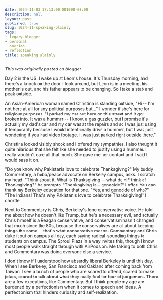 ```yaml
---
date: 2024-11-03 17:13:00.001000-08:00
description: null
layout: post
published: true
slug: 2024-11-speaking-plainly
tags:
- legacy-blogger
- personal
- america
- reflection
title: speaking plainly
---
```



*This was originally posted on blogger.*

Day 2 in the US. I wake up at Leon's house. It's Thursday morning, and there's a knock on the door. I look around, but Leon is in a meeting, his mother is out, and his father appears to be changing. So I take a stab and peak outside.  
  
An Asian-American woman named Christina is standing outside, "Hi -- I'm not here at all for any political purposes but..." I wonder if she's here for religious purposes. "I parked my car out here on this street and it got broken into. It was a hummer -- I know, a gas guzzler, but I promise it's actually my dad's car and my car was at the repairs and so I was just using it temporarily because I would intentionally drive a hummer, but I was just wondering if you had video footage. It was just parked right outside there."  
  
Christina looked visibly shook and I offered my sympathies. I also thought it quite hilarious that she felt like she needed to justify using a hummer. I really wouldn't care all that much. She gave me her contact and I said I would pass it on.   
  
"Do you know why Pakistanis love to celebrate Thanksgiving?" My buddy Commentary, a hobo/peace advocate on Berkeley campus, asks. I scratch my head. "Think about it. What is Thanksgiving -- what do \*I\* think of Thanksgiving?" he prompts. "Thanksgiving is... genocide?" I offer. You can thank my Berkeley education for that one. "Yes, and genocide of who?" "The Indians! That's why Pakistanis love to celebrate Thanksigiving!" I chortle.  
  
Next to Commentary is Chris, Berkeley's lone conservative voice. He told me about how he doesn't like Trump, but he's a necessary evil, and actually Chris himself is a Reagan conservative, and conservatism hasn't changed that much since the 80s, because the conservatives are all about keeping things the same -- that's what conservative means. Commentary and Chris duke it out on campus all day, each saying radical-sounding things to students on campus. The Sproul Plaza in a way invites this, though I know most people walk straight through with AirPods on. Me talking to both Chris and Commentary was doing everyone else a service.  
  
I don't know if I understood how absurdly liberal Berkeley is until this day. When I see Berkeley, San Francisco and Oakland after coming back from Taiwan, I see a bunch of people who are scared to offend, scared to make jokes, scared to talk about what they really feel for fear of judgement. There are a few exceptions, like Commentary. But I think people my age are burdened by a perfectionism when it comes to speech and ideas. A perfectionism that hinders curiosity and self-realization.   


